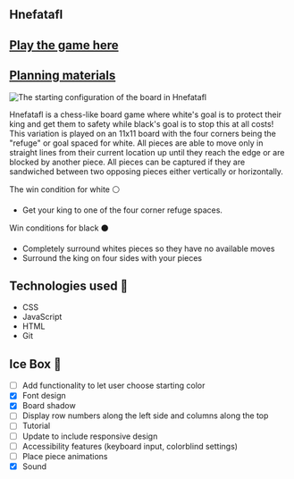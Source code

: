 ## Hnefatafl

## [Play the game here](https://codykilpatrick-viking-chess.netlify.app/) 
## [Planning materials](https://docs.google.com/document/d/18PkFRw63p-66KRuFg5KhWAbk4g55Rxc_EKMgye12uqc/edit)

![The starting configuration of the board in Hnefatafl](https://i.imgur.com/6HjgD9J.png)

Hnefatafl is a chess-like board game where white's goal is to protect their king and get them to safety while black's goal is to stop this at all costs! This variation is played on an 11x11 board with the four corners being the "refuge" or goal spaced for white. All pieces are able to move only in straight lines from their current location up until they reach the edge or are blocked by another piece. All pieces can be captured if they are sandwiched between two opposing pieces either vertically or horizontally.

The win condition for white ⚪️
- Get your king to one of the four corner refuge spaces.

Win conditions for black ⚫️
- Completely surround whites pieces so they have no available moves
- Surround the king on four sides with your pieces

## Technologies used 💾

- CSS
- JavaScript
- HTML
- Git

## Ice Box 🧊

- [ ] Add functionality to let user choose starting color
- [x] Font design
- [x] Board shadow
- [ ] Display row numbers along the left side and columns along the top
- [ ] Tutorial
- [ ] Update to include responsive design
- [ ] Accessibility features (keyboard input, colorblind settings)
- [ ] Place piece animations
- [x] Sound
